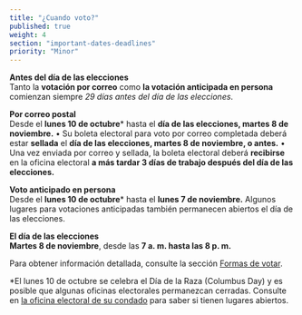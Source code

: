 ```yaml
---
title: "¿Cuando voto?"
published: true
weight: 4
section: "important-dates-deadlines"
priority: "Minor"
---
```

**Antes del día de las elecciones**  
Tanto la **votación por correo** como **la votación anticipada en persona** comienzan siempre _29 días antes del día de las elecciones_.

**Por correo postal**  
Desde el **lunes 10 de octubre**\* hasta el **día de las elecciones, martes 8 de noviembre.**
	•	Su boleta electoral para voto por correo completada deberá estar **sellada** el **día de las elecciones, martes 8 de noviembre, o antes.**
	•	Una vez enviada por correo y sellada, la boleta electoral deberá **recibirse** en la oficina electoral **a más tardar 3 días de trabajo después del día de las elecciones.**

**Voto anticipado en persona**  
Desde el **lunes 10 de octubre**\* hasta el **lunes 7 de noviembre.** Algunos lugares para votaciones anticipadas también permanecen abiertos el día de las elecciones.

**El día de las elecciones**  
**Martes 8 de noviembre**, desde las **7 a. m. hasta las 8 p. m.**  

Para obtener información detallada, consulte la sección [Formas de votar](#section-ways-to-vote).  

*El lunes 10 de octubre se celebra el Día de la Raza (Columbus Day) y es posible que algunas oficinas electorales permanezcan cerradas. Consulte en [la oficina electoral de su condado](#section-election-office-contact) para saber si tienen lugares abiertos.
